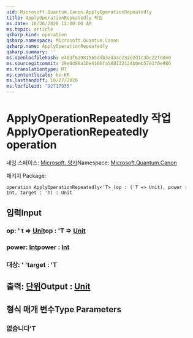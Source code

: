 ```yaml
---
uid: Microsoft.Quantum.Canon.ApplyOperationRepeatedly
title: ApplyOperationRepeatedly 작업
ms.date: 10/26/2020 12:00:00 AM
ms.topic: article
qsharp.kind: operation
qsharp.namespace: Microsoft.Quantum.Canon
qsharp.name: ApplyOperationRepeatedly
qsharp.summary: ''
ms.openlocfilehash: e403f6a9815b5d9b3ada3c232e2d1c3bc22fdde0
ms.sourcegitcommit: 29e0d88a30e4166fa580132124b0eb57e1f0e986
ms.translationtype: MT
ms.contentlocale: ko-KR
ms.lasthandoff: 10/27/2020
ms.locfileid: "92717935"
---
```

# <a name="applyoperationrepeatedly-operation"></a><span data-ttu-id="ce03b-102">ApplyOperationRepeatedly 작업</span><span class="sxs-lookup"><span data-stu-id="ce03b-102">ApplyOperationRepeatedly operation</span></span>

<span data-ttu-id="ce03b-103">네임 스페이스: [Microsoft. 양자](xref:Microsoft.Quantum.Canon)</span><span class="sxs-lookup"><span data-stu-id="ce03b-103">Namespace: [Microsoft.Quantum.Canon](xref:Microsoft.Quantum.Canon)</span></span>

<span data-ttu-id="ce03b-104">패키지 [](https://nuget.org/packages/)</span><span class="sxs-lookup"><span data-stu-id="ce03b-104">Package: [](https://nuget.org/packages/)</span></span>




```qsharp
operation ApplyOperationRepeatedly<'T> (op : ('T => Unit), power : Int, target : 'T) : Unit
```


## <a name="input"></a><span data-ttu-id="ce03b-105">입력</span><span class="sxs-lookup"><span data-stu-id="ce03b-105">Input</span></span>

### <a name="op--t--unit"></a><span data-ttu-id="ce03b-106">op: ' t => [Unit](xref:microsoft.quantum.lang-ref.unit)</span><span class="sxs-lookup"><span data-stu-id="ce03b-106">op : 'T => [Unit](xref:microsoft.quantum.lang-ref.unit)</span></span> 




### <a name="power--int"></a><span data-ttu-id="ce03b-107">power: [Int](xref:microsoft.quantum.lang-ref.int)</span><span class="sxs-lookup"><span data-stu-id="ce03b-107">power : [Int](xref:microsoft.quantum.lang-ref.int)</span></span>




### <a name="target--t"></a><span data-ttu-id="ce03b-108">대상: ' '</span><span class="sxs-lookup"><span data-stu-id="ce03b-108">target : 'T</span></span>





## <a name="output--unit"></a><span data-ttu-id="ce03b-109">출력: [단위](xref:microsoft.quantum.lang-ref.unit)</span><span class="sxs-lookup"><span data-stu-id="ce03b-109">Output : [Unit](xref:microsoft.quantum.lang-ref.unit)</span></span>



## <a name="type-parameters"></a><span data-ttu-id="ce03b-110">형식 매개 변수</span><span class="sxs-lookup"><span data-stu-id="ce03b-110">Type Parameters</span></span>

### <a name="t"></a><span data-ttu-id="ce03b-111">없습니다</span><span class="sxs-lookup"><span data-stu-id="ce03b-111">'T</span></span>

